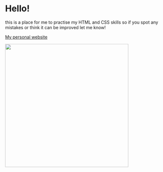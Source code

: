 <html>

<h1><b> Hello! </b></h1>

<p>this is a place for me to practise my HTML and CSS skills so if you spot any mistakes or think it can be improved let me know!</p>

  <a href="https://sites.google.com/view/wheretofindme/rhys-website">My personal website </a>
  
<img src="https://cdn.dribbble.com/users/1261045/screenshots/11391612/media/58cd07da8fb87504d054fb1d186abcb0.gif" style="width:400px;height:400px;">

</html>
